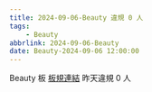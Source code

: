 ```yaml
---
title: 2024-09-06-Beauty 違規 0 人
tags:
    - Beauty
abbrlink: 2024-09-06-Beauty
date: Beauty-2024-09-06 12:00:00
---
```

Beauty 板 [板規連結](https://www.ptt.cc/bbs/Beauty/M.1630069980.A.84B.html)
昨天違規 0 人

